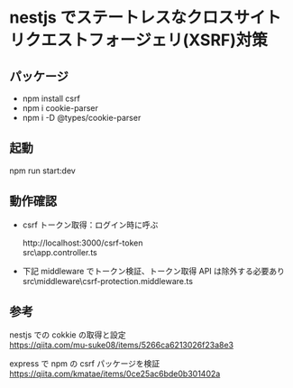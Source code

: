 # nestjs でステートレスなクロスサイトリクエストフォージェリ(XSRF)対策

## パッケージ

- npm install csrf
- npm i cookie-parser
- npm i -D @types/cookie-parser

## 起動

npm run start:dev

## 動作確認

- csrf トークン取得：ログイン時に呼ぶ

  http://localhost:3000/csrf-token  
  src\app.controller.ts

- 下記 middleware でトークン検証、トークン取得 API は除外する必要あり  
  src\middleware\csrf-protection.middleware.ts

## 参考

nestjs での cokkie の取得と設定  
https://qiita.com/mu-suke08/items/5266ca6213026f23a8e3

express で npm の csrf パッケージを検証  
https://qiita.com/kmatae/items/0ce25ac6bde0b301402a
